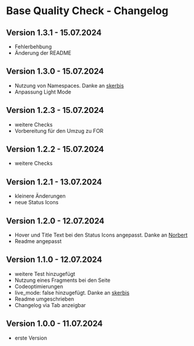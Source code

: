 
Base Quality Check - Changelog
================================================================================


## Version 1.3.1 - 15.07.2024

- Fehlerbehbung
- Änderung der README

## Version 1.3.0 - 15.07.2024

- Nutzung von Namespaces.  Danke an [skerbis](https://github.com/skerbis)
- Anpassung Light Mode

## Version 1.2.3 - 15.07.2024

- weitere Checks
- Vorbereitung für den Umzug zu FOR

## Version 1.2.2 - 15.07.2024

- weitere Checks

## Version 1.2.1 - 13.07.2024

- kleinere Änderungen
- neue Status Icons

## Version 1.2.0 - 12.07.2024

- Hover und Title Text bei den Status Icons angepasst. Danke an [Norbert](https://github.com/tyrant88)
- Readme angepasst

## Version 1.1.0 - 12.07.2024

- weitere Test hinzugefügt
- Nutzung eines Fragments bei den Seite 
- Codeoptimierungen
- live_mode: false hinzugefügt. Danke an [skerbis](https://github.com/skerbis)
- Readme umgeschrieben
- Changelog via Tab anzeigbar

## Version 1.0.0 - 11.07.2024

- erste Version
